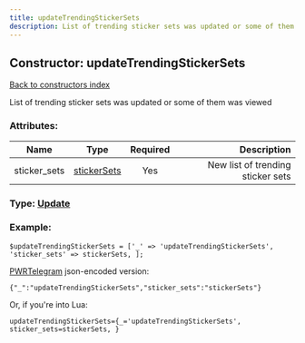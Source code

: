```yaml
---
title: updateTrendingStickerSets
description: List of trending sticker sets was updated or some of them was viewed
---
```

## Constructor: updateTrendingStickerSets  
[Back to constructors index](index.md)



List of trending sticker sets was updated or some of them was viewed

### Attributes:

| Name     |    Type       | Required | Description |
|----------|:-------------:|:--------:|------------:|
|sticker\_sets|[stickerSets](../types/stickerSets.md) | Yes|New list of trending sticker sets|



### Type: [Update](../types/Update.md)


### Example:

```
$updateTrendingStickerSets = ['_' => 'updateTrendingStickerSets', 'sticker_sets' => stickerSets, ];
```  

[PWRTelegram](https://pwrtelegram.xyz) json-encoded version:

```
{"_":"updateTrendingStickerSets","sticker_sets":"stickerSets"}
```


Or, if you're into Lua:  


```
updateTrendingStickerSets={_='updateTrendingStickerSets', sticker_sets=stickerSets, }

```


